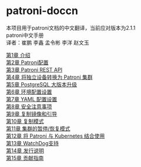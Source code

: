 # patroni-doccn
本项目用于patroni文档的中文翻译，当前应对版本为2.1.1<br/>
patroni中文手册<br/>
译者：崔鹏 李鑫 孟令彬 李洋 赵文玉<br/>

<a href='https://postgres-cn.github.io/patroni-doccn/tree/chapter1.html'>第1章 介绍<a/><br/>
<a href='https://postgres-cn.github.io/patroni-doccn/tree/chapter2.html'>第2章 Patroni配置<a/><br/>
<a href='https://github.com/postgres-cn/patroni-doccn/blob/main/tree/chapter3.html'>第3章 Patroni REST API<a/><br/>
<a href='https://github.com/postgres-cn/patroni-doccn/blob/main/tree/chapter4.html'>第4章 将独立设备转换为 Patroni 集群<a/><br/>
<a href='https://github.com/postgres-cn/patroni-doccn/blob/main/tree/chapter5.html'>第5章 PostgreSQL 大版本升级<a/><br/>
<a href='https://github.com/postgres-cn/patroni-doccn/blob/main/tree/chapter6.html'>第6章 环境配置设置<a/><br/>
<a href='https://github.com/postgres-cn/patroni-doccn/blob/main/tree/chapter7.html'>第7章 YAML 配置设置<a/><br/>
<a href='https://github.com/postgres-cn/patroni-doccn/blob/main/tree/chapter8.html'>第8章 安全注意事项<a/><br/>
<a href='https://github.com/postgres-cn/patroni-doccn/blob/main/tree/chapter9.html'>第9章 复制镜像和引导<a/><br/>
<a href='https://github.com/postgres-cn/patroni-doccn/blob/main/tree/chapter10.html'>第10章 复制模式<a/><br/>
<a href='https://github.com/postgres-cn/patroni-doccn/blob/main/tree/chapter11.html'>第11章 集群的暂停/恢复模式<a/><br/>
<a href='https://github.com/postgres-cn/patroni-doccn/blob/main/tree/chapter12.html'>第12章 将 Patroni 与 Kubernetes 结合使用<a/><br/>
<a href='https://github.com/postgres-cn/patroni-doccn/blob/main/tree/chapter13.html'>第13章 WatchDog支持<a/><br/>
<a href='https://github.com/postgres-cn/patroni-doccn/blob/main/tree/chapter14.html'>第14章 发行说明<a/><br/>
<a href='https://github.com/postgres-cn/patroni-doccn/blob/main/tree/chapter15.html'>第15章 贡献指南<a/><br/>
